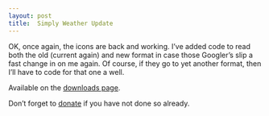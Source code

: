 ```yaml
---
layout: post
title:  Simply Weather Update
---
```

OK, once again, the icons are back and working. I’ve added code to read both the old (current again) and new format in case those Googler’s slip a fast change in on me again. Of course, if they go to yet another format, then I’ll have to code for that one a well.

Available on the [downloads page](/downloads).

Don’t forget to [donate](https://www.paypal.com/cgi-bin/webscr?cmd=_s-xclick&hosted_button_id=5966770) if you have not done so already.
